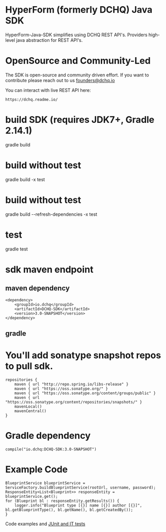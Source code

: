 <figure>
<img src="http://hypergrid.com/wp-content/uploads/2016/07/HyperGridLogo-horiz-1800px.png" alt="" />
</figure>



# HyperForm (formerly DCHQ) Java SDK
HyperForm-Java-SDK simplifies using DCHQ REST API's. Providers high-level java abstraction for REST API's.

# OpenSource and Community-Led
 The SDK is open-source and community driven effort. If you want to contribute please reach out to us founders@dchq.io

You can interact with live REST API here:
```
https://dchq.readme.io/
```

# build SDK (requires JDK7+, Gradle 2.14.1)
gradle build

# build without test
gradle build -x test

# build without test
gradle build --refresh-dependencies -x test

# test
gradle test

# sdk maven endpoint
## maven dependency
```
<dependency>
    <groupId>io.dchq</groupId>
    <artifactId>DCHQ-SDK</artifactId>
    <version>3.0-SNAPSHOT</version>
</dependency>
```

## gradle
# You'll add sonatype snapshot repos to pull sdk.
```
repositories {
    maven { url "http://repo.spring.io/libs-release" }
    maven { url "https://oss.sonatype.org/" }
    maven { url "https://oss.sonatype.org/content/groups/public" }
    maven { url "https://oss.sonatype.org/content/repositories/snapshots/" }
    mavenLocal()
    mavenCentral()
}
```
# Gradle dependency
```
compile("io.dchq:DCHQ-SDK:3.0-SNAPSHOT")
```
# Example Code
```
BlueprintService blueprintService = ServiceFactory.buildBlueprintService(rootUrl, username, password);
ResponseEntity<List<Blueprint>> responseEntity = blueprintService.get();
for (Blueprint bl : responseEntity.getResults()) {
    logger.info("Blueprint type [{}] name [{}] author [{}]", bl.getBlueprintType(), bl.getName(), bl.getCreatedBy());
}
```

Code examples and [JUnit and IT tests](https://github.com/intesar/DCHQ-SDK/tree/master/src/test/java/io/dchq/sdk/core)
